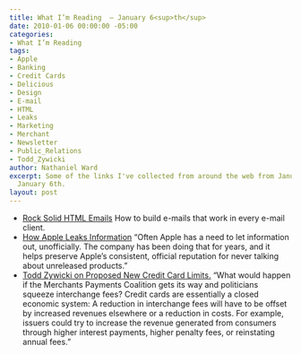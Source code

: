 ```yaml
---
title: What I’m Reading  — January 6<sup>th</sup>
date: 2010-01-06 00:00:00 -05:00
categories:
- What I’m Reading
tags:
- Apple
- Banking
- Credit Cards
- Delicious
- Design
- E-mail
- HTML
- Leaks
- Marketing
- Merchant
- Newsletter
- Public_Relations
- Todd_Zywicki
author: Nathaniel Ward
excerpt: Some of the links I've collected from around the web from January 5th to
  January 6th.
layout: post
---
```


  * [Rock Solid HTML Emails][1] How to build e-mails that work in every e-mail client.
  * [How Apple Leaks Information][2] “Often Apple has a need to let information out, unofficially. The company has been doing that for years, and it helps preserve Apple’s consistent, official reputation for never talking about unreleased products.”
  * [Todd Zywicki on Proposed New Credit Card Limits.][3] “What would happen if the Merchants Payments Coalition gets its way and politicians squeeze interchange fees? Credit cards are essentially a closed economic system: A reduction in interchange fees will have to be offset by increased revenues elsewhere or a reduction in costs. For example, issuers could try to increase the revenue generated from consumers through higher interest payments, higher penalty fees, or reinstating annual fees.”

 [1]: http://24ways.org/2009/rock-solid-html-emails
 [2]: http://www.macobserver.com/tmo/article/how_apple_does_controlled_leaks/
 [3]: http://online.wsj.com/article/SB10001424052748704905704574622722184163510.html